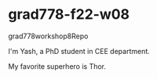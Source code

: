 # grad778-f22-w08
grad778workshop8Repo

I'm Yash, a PhD student in CEE department.

My favorite superhero is Thor.
